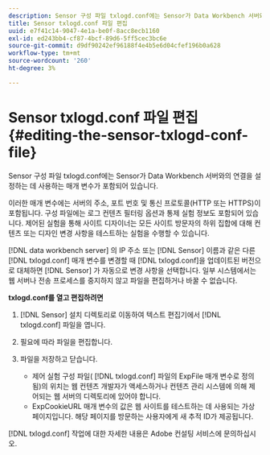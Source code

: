 ```yaml
---
description: Sensor 구성 파일 txlogd.conf에는 Sensor가 Data Workbench 서버와의 연결을 설정하는 데 사용하는 매개 변수가 포함되어 있습니다.
title: Sensor txlogd.conf 파일 편집
uuid: e7f41c14-9047-4e1a-be0f-8acc8ecb1160
exl-id: ed243bb4-cf87-4bcf-89d6-5ff5cec3bc6e
source-git-commit: d9df90242ef96188f4e4b5e6d04cfef196b0a628
workflow-type: tm+mt
source-wordcount: '260'
ht-degree: 3%

---
```


# Sensor txlogd.conf 파일 편집{#editing-the-sensor-txlogd-conf-file}

Sensor 구성 파일 txlogd.conf에는 Sensor가 Data Workbench 서버와의 연결을 설정하는 데 사용하는 매개 변수가 포함되어 있습니다.

이러한 매개 변수에는 서버의 주소, 포트 번호 및 통신 프로토콜(HTTP 또는 HTTPS)이 포함됩니다. 구성 파일에는 로그 컨텐츠 필터링 옵션과 통제 실험 정보도 포함되어 있습니다. 제어된 실험을 통해 사이트 디자이너는 모든 사이트 방문자의 하위 집합에 대해 컨텐츠 또는 디자인 변경 사항을 테스트하는 실험을 수행할 수 있습니다.

[!DNL data workbench server] 의 IP 주소 또는 [!DNL Sensor] 이름과 같은 다른 [!DNL txlogd.conf] 매개 변수를 변경할 때 [!DNL txlogd.conf]을 업데이트된 버전으로 대체하면 [!DNL Sensor] 가 자동으로 변경 사항을 선택합니다. 일부 시스템에서는 웹 서버나 전송 프로세스를 중지하지 않고 파일을 편집하거나 바꿀 수 없습니다.

**txlogd.conf를 열고 편집하려면**

1. [!DNL Sensor] 설치 디렉토리로 이동하여 텍스트 편집기에서 [!DNL txlogd.conf] 파일을 엽니다.
1. 필요에 따라 파일을 편집합니다.
1. 파일을 저장하고 닫습니다.

   * 제어 실험 구성 파일( [!DNL txlogd.conf] 파일의 ExpFile 매개 변수로 정의됨)의 위치는 웹 컨텐츠 개발자가 액세스하거나 컨텐츠 관리 시스템에 의해 제어되는 웹 서버의 디렉토리에 있어야 합니다.
   * ExpCookieURL 매개 변수의 값은 웹 사이트를 테스트하는 데 사용되는 가상 페이지입니다. 해당 페이지를 방문하는 사용자에게 새 추적 ID가 제공됩니다.

[!DNL txlogd.conf] 작업에 대한 자세한 내용은 Adobe 컨설팅 서비스에 문의하십시오.
